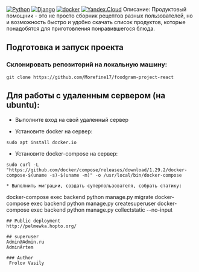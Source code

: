 [![Python](https://img.shields.io/badge/-Python-464646?style=flat-square&logo=Python)](https://www.python.org/)
[![Django](https://img.shields.io/badge/-Django-464646?style=flat-square&logo=Django)](https://www.djangoproject.com/)
[![docker](https://img.shields.io/badge/-Docker-464646?style=flat-square&logo=docker)](https://www.docker.com/)
[![Yandex.Cloud](https://img.shields.io/badge/-Yandex.Cloud-464646?style=flat-square&logo=Yandex.Cloud)](https://cloud.yandex.ru/)
Описание:
Продуктовый помощник - это не просто сборник рецептов разных пользователей, но и возможность быстро и удобно скачать список продуктов, которые понадобятся для приготовления понравившегося блюда.

## Подготовка и запуск проекта
### Склонировать репозиторий на локальную машину:
```
git clone https://github.com/Morefine17/foodgram-project-react
```
## Для работы с удаленным сервером (на ubuntu):
* Выполните вход на свой удаленный сервер

* Установите docker на сервер:
```
sudo apt install docker.io 
```
* Установите docker-compose на сервер:
```
sudo curl -L "https://github.com/docker/compose/releases/download/1.29.2/docker-compose-$(uname -s)-$(uname -m)" -o /usr/local/bin/docker-compose
```

```
* Выполнить миграции, создать суперпользователя, собрать статику:
```
docker-compose exec backend python manage.py migrate
docker-compose exec backend python manage.py createsuperuser
docker-compose exec backend python manage.py collectstatic --no-input
```
## Public deployment
http://pelmewka.hopto.org/

## superuser
Admin@Admin.ru
AdminArtem

### Author
 Frolov Vasily

